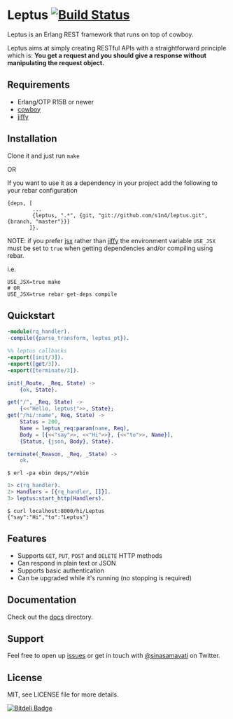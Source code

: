 # Leptus [![Build Status](https://travis-ci.org/s1n4/leptus.png?branch=master)](https://travis-ci.org/s1n4/leptus)

Leptus is an Erlang REST framework that runs on top of cowboy.

Leptus aims at simply creating RESTful APIs with a straightforward principle which is:
**You get a request and you should give a response without manipulating the request object.**

## Requirements

  * Erlang/OTP R15B or newer
  * [cowboy](https://github.com/extend/cowboy)
  * [jiffy](https://github.com/davisp/jiffy)

## Installation

Clone it and just run `make`

OR

If you want to use it as a dependency in your project add the following to your rebar configuration

```
{deps, [
        ...
        {leptus, ".*", {git, "git://github.com/s1n4/leptus.git", {branch, "master"}}}
       ]}.
```

NOTE: if you prefer [jsx](https://github.com/talentdeficit/jsx) rather than [jiffy](https://github.com/davisp/jiffy)
the environment variable `USE_JSX` must be set to `true` when getting dependencies and/or compiling using rebar.

i.e.
```
USE_JSX=true make
# OR
USE_JSX=true rebar get-deps compile
```

## Quickstart

```erlang
-module(rq_handler).
-compile({parse_transform, leptus_pt}).

%% leptus callbacks
-export([init/3]).
-export([get/3]).
-export([terminate/3]).

init(_Route, _Req, State) ->
    {ok, State}.

get("/", _Req, State) ->
    {<<"Hello, leptus!">>, State};
get("/hi/:name", Req, State) ->
    Status = 200,
    Name = leptus_req:param(name, Req),
    Body = [{<<"say">>, <<"Hi">>}, {<<"to">>, Name}],
    {Status, {json, Body}, State}.

terminate(_Reason, _Req, _State) ->
    ok.
```

```
$ erl -pa ebin deps/*/ebin
```

```erlang
1> c(rq_handler).
2> Handlers = [{rq_handler, []}].
3> leptus:start_http(Handlers).
```

```
$ curl localhost:8000/hi/Leptus
{"say":"Hi","to":"Leptus"}
```

## Features

* Supports `GET`, `PUT`, `POST` and `DELETE` HTTP methods
* Can respond in plain text or JSON
* Supports basic authentication
* Can be upgraded while it's running (no stopping is required)

## Documentation

Check out the [docs](docs) directory.

## Support

Feel free to open up [issues](https://github.com/s1n4/leptus/issues)
or get in touch with [@sinasamavati](https://twitter.com/sinasamavati) on Twitter.

## License

MIT, see LICENSE file for more details.

[![Bitdeli Badge](https://d2weczhvl823v0.cloudfront.net/s1n4/leptus/trend.png)](https://bitdeli.com/free "Bitdeli Badge")
